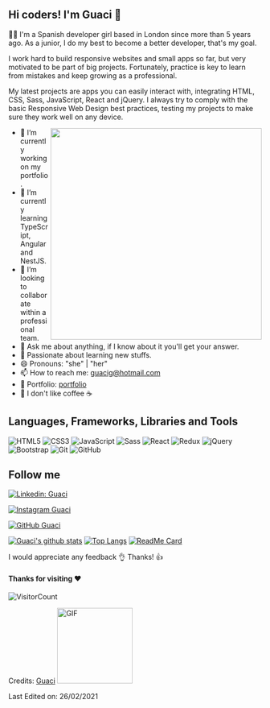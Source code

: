 ## Hi coders! I'm Guaci 👋

👩‍💻 I'm a Spanish developer girl based in London since more than 5 years ago. As a junior, I do my best to become a better developer, that's my goal.

I work hard to build responsive websites and small apps so far, but very motivated to be part of big projects. Fortunately, practice is key to learn from mistakes and keep growing as a professional.

My latest projects are apps you can easily interact with, integrating HTML, CSS, Sass, JavaScript, React and jQuery. I always try to comply with the basic Responsive Web Design best practices, testing my projects to make sure they work well on any device.

<img align='right' src="https://res.cloudinary.com/drpcjt13x/image/upload/v1606815658/Profile/independent-student_vewx3m.jpg" width="420">

- 🔭 I’m currently working on my portfolio.
- 🌱 I’m currently learning TypeScript, Angular and NestJS. 
- 👯 I’m looking to collaborate within a professional team.
- 💬 Ask me about anything, if I know about it you'll get your answer.
- 🥰 Passionate about learning new stuffs.
- 😄 Pronouns: "she" | "her"
- 📫 How to reach me: guacig@hotmail.com
- 📝 Portfolio: [portfolio](https://guacig.github.io/)
- 🙈 I don't like coffee ☕


## Languages, Frameworks, Libraries and Tools

![HTML5](https://img.shields.io/badge/-HTML5-black?style=flat-square&logo=html5&logoColor=E34F26)
![CSS3](https://img.shields.io/badge/-CSS3-black?style=flat-square&logo=css3&logoColor=1572B6)
![JavaScript](https://img.shields.io/badge/-JavaScript-black?style=flat-square&logo=javascript)
![Sass](https://img.shields.io/badge/-Sass-black?style=flat-square&logo=sass&logoColor=f252a2)
![React](https://img.shields.io/badge/-React-black?style=flat-square&logo=react)
![Redux](https://img.shields.io/badge/-Redux-black?style=flat-square&logo=redux&logoColor=8946d6)
![jQuery](https://img.shields.io/badge/-jQuery-black?style=flat-square&logo=jquery&logoColor=1572B6)
![Bootstrap](https://img.shields.io/badge/-Bootstrap-black?style=flat-square&logo=bootstrap&logoColor=751aff)
![Git](https://img.shields.io/badge/-Git-black?style=flat-square&logo=git)
![GitHub](https://img.shields.io/badge/-GitHub-181717?style=flat-square&logo=github)


## Follow me
[![Linkedin: Guaci](https://img.shields.io/badge/-GuaciGutierrez-blue?style=flat-square&logo=Linkedin&logoColor=white&link=https://www.linkedin.com/in/guacimaragutierrez/)](https://www.linkedin.com/in/guacimaragutierrez/)

[![Instagram Guaci](https://img.shields.io/badge/-GuaciGutierrez-multicolor?style=flat-square&logo=Instagram&logoColor=white&link=https://www.instagram.com/guacigm/)](https://www.instagram.com/guacigm/)
                    

[![GitHub Guaci](https://img.shields.io/github/followers/GuaciG?label=follow&style=social)](http://github.com/GuaciG)



[![Guaci's github stats](https://github-readme-stats.vercel.app/api?username=GuaciG&theme=radical&show_icons=true)](https://github.com/GuaciG/github-readme-stats)
[![Top Langs](https://github-readme-stats.vercel.app/api/top-langs/?username=GuaciG&layout=compact&theme=radical)](https://github.com/GuaciG/github-readme-stats)
[![ReadMe Card](https://github-readme-stats.vercel.app/api/pin/?username=GuaciG&repo=GuaciG.github.io&theme=radical)](https://github.com/GuaciG/GuaciG.github.io)

I would appreciate any feedback 👌  Thanks! 👍

#### Thanks for visiting :heart:
![VisitorCount](https://profile-counter.glitch.me/GuaciG/count.svg)

Credits: [Guaci](https://github.com/GuaciG)
<img alt="GIF" src="https://media.giphy.com/media/Wj7lNjMNDxSmc/giphy.gif" width="150" height="auto"/>

Last Edited on: 26/02/2021



<!--
**GuaciG/GuaciG** is a ✨ _special_ ✨ repository because its `README.md` (this file) appears on your GitHub profile.

Here are some ideas to get you started:

- 🔭 I’m currently working on ...
- 🌱 I’m currently learning ...
- 👯 I’m looking to collaborate on ...
- 🤔 I’m looking for help with ...
- 💬 Ask me about ...
- 📫 How to reach me: ...
- 😄 Pronouns: "she" | "her"
- ⚡ Fun fact: ...
-->
